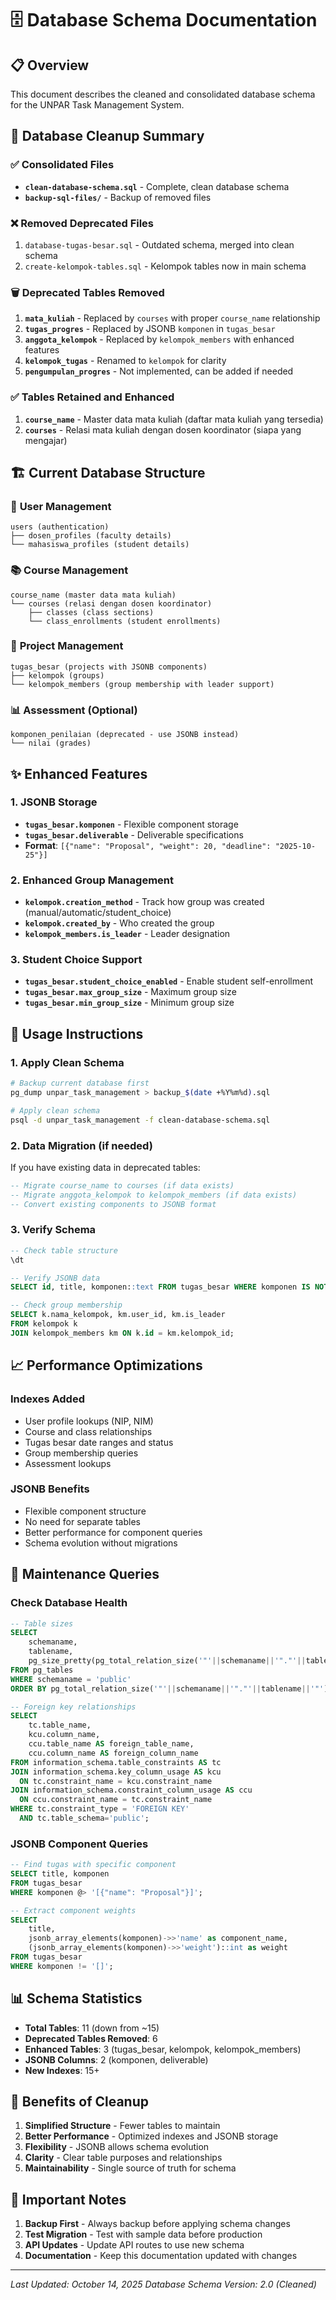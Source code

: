 # 🗄️ Database Schema Documentation

## 📋 Overview
This document describes the cleaned and consolidated database schema for the UNPAR Task Management System.

## 🧹 Database Cleanup Summary

### ✅ **Consolidated Files**
- **`clean-database-schema.sql`** - Complete, clean database schema
- **`backup-sql-files/`** - Backup of removed files

### ❌ **Removed Deprecated Files**
1. `database-tugas-besar.sql` - Outdated schema, merged into clean schema
2. `create-kelompok-tables.sql` - Kelompok tables now in main schema

### 🗑️ **Deprecated Tables Removed**
1. **`mata_kuliah`** - Replaced by `courses` with proper `course_name` relationship
2. **`tugas_progres`** - Replaced by JSONB `komponen` in `tugas_besar`
3. **`anggota_kelompok`** - Replaced by `kelompok_members` with enhanced features
4. **`kelompok_tugas`** - Renamed to `kelompok` for clarity
5. **`pengumpulan_progres`** - Not implemented, can be added if needed

### ✅ **Tables Retained and Enhanced**
1. **`course_name`** - Master data mata kuliah (daftar mata kuliah yang tersedia)
2. **`courses`** - Relasi mata kuliah dengan dosen koordinator (siapa yang mengajar)

## 🏗️ Current Database Structure

### 👤 **User Management**
```
users (authentication)
├── dosen_profiles (faculty details)
└── mahasiswa_profiles (student details)
```

### 📚 **Course Management**
```
course_name (master data mata kuliah)
└── courses (relasi dengan dosen koordinator)
    ├── classes (class sections)
    └── class_enrollments (student enrollments)
```

### 📝 **Project Management**
```
tugas_besar (projects with JSONB components)
├── kelompok (groups)
└── kelompok_members (group membership with leader support)
```

### 📊 **Assessment (Optional)**
```
komponen_penilaian (deprecated - use JSONB instead)
└── nilai (grades)
```

## ✨ **Enhanced Features**

### 1. **JSONB Storage**
- **`tugas_besar.komponen`** - Flexible component storage
- **`tugas_besar.deliverable`** - Deliverable specifications
- **Format**: `[{"name": "Proposal", "weight": 20, "deadline": "2025-10-25"}]`

### 2. **Enhanced Group Management**
- **`kelompok.creation_method`** - Track how group was created (manual/automatic/student_choice)
- **`kelompok.created_by`** - Who created the group
- **`kelompok_members.is_leader`** - Leader designation

### 3. **Student Choice Support**
- **`tugas_besar.student_choice_enabled`** - Enable student self-enrollment
- **`tugas_besar.max_group_size`** - Maximum group size
- **`tugas_besar.min_group_size`** - Minimum group size

## 🚀 **Usage Instructions**

### **1. Apply Clean Schema**
```bash
# Backup current database first
pg_dump unpar_task_management > backup_$(date +%Y%m%d).sql

# Apply clean schema
psql -d unpar_task_management -f clean-database-schema.sql
```

### **2. Data Migration (if needed)**
If you have existing data in deprecated tables:

```sql
-- Migrate course_name to courses (if data exists)
-- Migrate anggota_kelompok to kelompok_members (if data exists)
-- Convert existing components to JSONB format
```

### **3. Verify Schema**
```sql
-- Check table structure
\dt

-- Verify JSONB data
SELECT id, title, komponen::text FROM tugas_besar WHERE komponen IS NOT NULL;

-- Check group membership
SELECT k.nama_kelompok, km.user_id, km.is_leader 
FROM kelompok k 
JOIN kelompok_members km ON k.id = km.kelompok_id;
```

## 📈 **Performance Optimizations**

### **Indexes Added**
- User profile lookups (NIP, NIM)
- Course and class relationships
- Tugas besar date ranges and status
- Group membership queries
- Assessment lookups

### **JSONB Benefits**
- Flexible component structure
- No need for separate tables
- Better performance for component queries
- Schema evolution without migrations

## 🔧 **Maintenance Queries**

### **Check Database Health**
```sql
-- Table sizes
SELECT 
    schemaname,
    tablename,
    pg_size_pretty(pg_total_relation_size('"'||schemaname||'"."'||tablename||'"')) as size
FROM pg_tables 
WHERE schemaname = 'public' 
ORDER BY pg_total_relation_size('"'||schemaname||'"."'||tablename||'"') DESC;

-- Foreign key relationships
SELECT
    tc.table_name, 
    kcu.column_name, 
    ccu.table_name AS foreign_table_name,
    ccu.column_name AS foreign_column_name 
FROM information_schema.table_constraints AS tc 
JOIN information_schema.key_column_usage AS kcu
  ON tc.constraint_name = kcu.constraint_name
JOIN information_schema.constraint_column_usage AS ccu
  ON ccu.constraint_name = tc.constraint_name
WHERE tc.constraint_type = 'FOREIGN KEY' 
  AND tc.table_schema='public';
```

### **JSONB Component Queries**
```sql
-- Find tugas with specific component
SELECT title, komponen 
FROM tugas_besar 
WHERE komponen @> '[{"name": "Proposal"}]';

-- Extract component weights
SELECT 
    title,
    jsonb_array_elements(komponen)->>'name' as component_name,
    (jsonb_array_elements(komponen)->>'weight')::int as weight
FROM tugas_besar 
WHERE komponen != '[]';
```

## 📊 **Schema Statistics**

- **Total Tables**: 11 (down from ~15)
- **Deprecated Tables Removed**: 6
- **Enhanced Tables**: 3 (tugas_besar, kelompok, kelompok_members)
- **JSONB Columns**: 2 (komponen, deliverable)
- **New Indexes**: 15+

## 🎯 **Benefits of Cleanup**

1. **Simplified Structure** - Fewer tables to maintain
2. **Better Performance** - Optimized indexes and JSONB storage
3. **Flexibility** - JSONB allows schema evolution
4. **Clarity** - Clear table purposes and relationships
5. **Maintainability** - Single source of truth for schema

## 🚨 **Important Notes**

1. **Backup First** - Always backup before applying schema changes
2. **Test Migration** - Test with sample data before production
3. **API Updates** - Update API routes to use new schema
4. **Documentation** - Keep this documentation updated with changes

---
*Last Updated: October 14, 2025*
*Database Schema Version: 2.0 (Cleaned)*